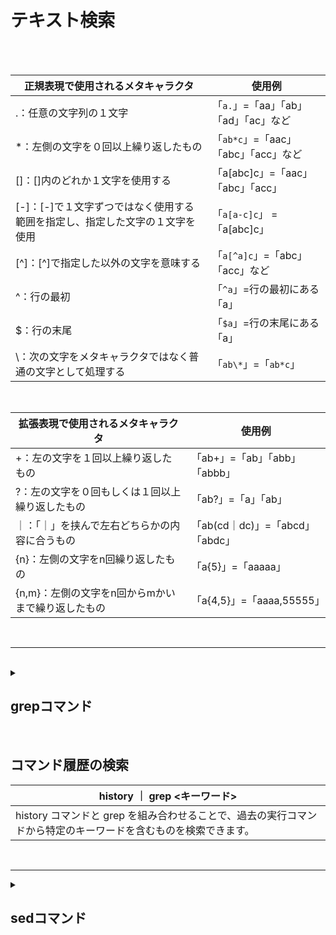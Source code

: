 # テキスト検索

<br> 
<br>

| 正規表現で使用されるメタキャラクタ                                            | 使用例                             |
| ----------------------------------------------------------------------------- | ---------------------------------- |
| .：任意の文字列の１文字                                                     | 「`a.`」=「aa」「ab」「ad」「ac」など |
| *：左側の文字を０回以上繰り返したもの                                       | 「`ab*c`」=「aac」「abc」「acc」など |
| []：[]内のどれか１文字を使用する                                            | 「a[abc]c」=「aac」「abc」「acc」  |
| [-]：[-]で１文字ずつではなく使用する範囲を指定し、指定した文字の１文字を使用 |  「`a[a-c]c`」 =「a[abc]c」        |
| [^]：[^]で指定した以外の文字を意味する                                       | 「`a[^a]c`」=「abc」「acc」など      |
| ^：行の最初                                                                 | 「`^a`」=行の最初にある「a」          |
| $：行の末尾                                                                 | 「`$a`」=行の末尾にある「a」         |
| \：次の文字をメタキャラクタではなく普通の文字として処理する                 | 「`ab\*`」=「`ab*c`」                  |


<br>


| 拡張表現で使用されるメタキャラクタ                  | 使用例                          |
| --------------------------------------------------- | ------------------------------- |
| +：左の文字を１回以上繰り返したもの               | 「ab+」=「ab」「abb」「abbb」   |
| ?：左の文字を０回もしくは１回以上繰り返したもの   | 「ab?」=「a」「ab」             |
| ｜：「｜」を挟んで左右どちらかの内容に合うもの    | 「ab(cd｜dc)」=「abcd」「abdc」 |
| {n}：左側の文字をn回繰り返したもの                | 「a{5}」=「aaaaa」              |
| {n,m}：左側の文字をn回からmかいまで繰り返したもの | 「a{4,5}」=「aaaa,55555」       |


<br>

--------------------------------------------------------------------

<br>

<details>
<summary>
  
## grepコマンド
</summary>

<br>
  
| コマンド   | 基本構文                                    | 説明                                                                                                     |
| ---------- | ------------------------------------------- | -------------------------------------------------------------------------------------------------------- |
| ***grep*** | grep [オプション] 検索パターン [ファイル名] | ファイルや標準入出力から、正規表現の特定パターンにマッチする文字列を含む行を検索するにはgrepコマンドを利用する |

| ***オプション*** | 説明                                                                                               | ***引数***          |
| ---------------- | -------------------------------------------------------------------------------------------------- | ------------------- |
| -c               | パターン（検索内容）があった行数を表示                                                             | 検索内容 ファイル名 |
| -f               | ファイル名：パターンをファイルから読み込む                                                         |                     |
| -i               | 検索時に大文字と小文字を区別しないい                                                               |                     |
| -n               | 検索結果だけでなく行番号も表示                                                                     |                     |
| -v               | 検索内容がなかった行を表示する                                                                     |                     |
| -E               | 拡張正規表現を使用(egrepと同様)                                                                    |
| -F               | 検索パターンを正規表現することなく固定文字列とする（fgrepと同様）                                  |                     |
|                  |                                                                                                    |
| 備考             | ・ファイルの中に指定した文字列があるか検索する                                                     |
|                  | ・**拡張正規表現**を使うときは「**egrep**」、**正規表現を使わない場合は「fgrep**」コマンドも使える |

</details>

<br>

## コマンド履歴の検索

| history ｜ grep <キーワード>                                                                                   |
| -------------------------------------------------------------------------------------------------------------- |
| history コマンドと grep を組み合わせることで、過去の実行コマンドから特定のキーワードを含むものを検索できます。 |

<br>

--------------------------------------------------------------------

<details>
<summary>
  
##  sedコマンド
</summary>

<br>
  
| コマンド  | 基本構文                                                                    | 説明                                                                |
| --------- | --------------------------------------------------------------------------- | ------------------------------------------------------------------- |
| ***sed*** | sed [オプション] 編集コマンド [ファイル名]                                  | ファイルや標準入力の内容を編集して表示するにはsedコマンドを利用する |
|           | sed [オプション] ***-e*** 編集コマンド1 [-e 編集コマンド2 ...] [ファイル名] |
|           | sed [オプション] ***-f*** スクリプト [ファイル名]                           |


| オプション | 説明                                                                                 | 引数              |
| ---------- | ------------------------------------------------------------------------------------ | ----------------- |
| ・-i       | 編集（削除・置換）した内容をファイルの上書きする                                     | コマンド ファイル |
| ・-e       | 編集コマンドを指定（編集コマンドが１つの場合は省略可）                               |                   |
| ・-f       | 編集コマンドを記述たコマンドを指定                                                   |                   |
| 備考       | ・テキストストリーム（テキストファイルなど）に対して、指定された形で削除や置換を行う |
|            | ・コマンドを指定する事によって削除するか置換するかを選べる                           |
|            | ・「-i」オプションを指定しない限り、ファイルは、上書き保存されない                   |

<br>

| 編集コマンド                       | 説明                                             |
| ---------------------------------- | ------------------------------------------------ |
| **sコマンド（置換）**              |                                                  |
| s/文字列１/文字列２/               | 各行の最初に現れる文字列１を文字列２に置換       |
| **併用可能オプション**             |
| s/文字列１/文字列２/g              | ***g***：全ての文字列１を置換対象にする          |
| s/文字列１/文字列２/i              | ***i***：文字列１の大文字と小文字を区別しない    |
| s/文字列１/&を含む文字列２/        | ***&*** ：文字列１を参照し、置換結果に再利用する |
|                                    |                                                  |
| **dコマンド（行の削除）**          |                                                  |
| /文字列/d                          | 文字列が含まれる行を削除                         |
| 行番号１,行番号２d                 | 行番号１から行番号２までの行を削除して表示（元のファイルは変更されない）              |
|                                    |                                                  |
| **yコマンド（文字の一括置換）**    |                                                  |
| y/文字１文字２.../文字３文字４.../ | 文字１を文字３に、文字２を文字４に               |

</details>

<br>

